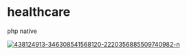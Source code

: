 # healthcare
php native


<p><a href="https://ibb.co.com/tKXqDFy"><img src="https://i.ibb.co.com/DWp9QT3/438124913-346308541568120-2220356885509740982-n.jpg" alt="438124913-346308541568120-2220356885509740982-n" border="0"></a></p>

